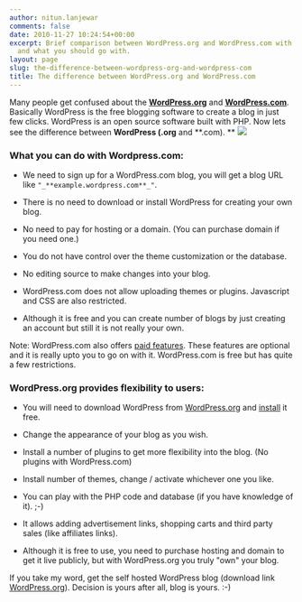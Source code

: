 ```yaml
---
author: nitun.lanjewar
comments: false
date: 2010-11-27 10:24:54+00:00
excerpt: Brief comparison between WordPress.org and WordPress.com with differences
  and what you should go with.
layout: page
slug: the-difference-between-wordpress-org-and-wordpress-com
title: The difference between WordPress.org and WordPress.com
---
```


Many people get confused about the [**WordPress.org**](http://wordpress.org/) and [**WordPress.com**](http://wordpress.com). Basically WordPress is the free blogging software to create a blog in just few clicks. WordPress is an open source software built with PHP. Now lets see the difference between **WordPress (.org** and **.com). **
[![](https://rtcamp.com/wp-content/uploads/2010/11/WordPress-logo-281x300.png)](https://rtcamp.com/wp-content/uploads/2010/11/WordPress-logo.png)


### **What you can do with Wordpress.com:**





	
  * We need to sign up for a WordPress.com blog, you will get a blog URL like `"_**example.wordpress.com**_"`.

	
  * There is no need to download or install WordPress for creating your own blog.

	
  * No need to pay for hosting or a domain. (You can purchase domain if you need one.)

	
  * You do not have control over the theme customization or the database.

	
  * No editing source to make changes into your blog.

	
  * WordPress.com does not allow uploading themes or plugins. Javascript and CSS are also restricted.

	
  * Although it is free and you can create number of blogs by just creating an account but still it is not really your own.


Note: WordPress.com also offers [paid features](http://en.wordpress.com/products/). These features are optional and it is really upto you to go on with it. WordPress.com is free but has quite a few restrictions.


### **WordPress.org provides flexibility to users:**





	
  * You will need to download WordPress from [WordPress.org](http://wordpress.org/download/) and [install](http://wpveda.com/how-to-install-wordpress-on-your-pc/) it free.

	
  * Change the appearance of your blog as you wish.

	
  * Install a number of plugins to get more flexibility into the blog. (No plugins with WordPress.com)

	
  * Install number of themes, change / activate whichever one you like.

	
  * You can play with the PHP code and database (if you have knowledge of it). ;-)

	
  * It allows adding advertisement links, shopping carts and third party sales (like affiliates links).

	
  * Although it is free to use, you need to purchase hosting and domain to get it live publicly, but with WordPress.org you truly "own" your blog.


If you take my word, get the self hosted WordPress blog (download link [WordPress.org](http://wordpress.org/latest.zip)). Decision is yours after all, blog is yours. :-)

